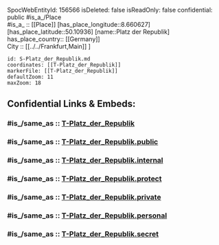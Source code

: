 ﻿---
location:
- 50.10936
- 8.660627
mapmarker: tram
mapzoom:
- 8
- 18
tags:
- geo/station/tram
type: Station
---

SpocWebEntityId: 156566
isDeleted: false
isReadOnly: false
confidential: public
#is_a_/Place  
#is_a_ :: [[Place]] 
[has_place_longitude::8.660627] 
[has_place_latitude::50.10936] 
[name::Platz der Republik] 
has_place_country:: [[Germany]]  
City :: [[../../Frankfurt,Main]] ] 


```leaflet
id: S-Platz_der_Republik.md
coordinates: [[T-Platz_der_Republik]] 
markerFile: [[T-Platz_der_Republik]] 
defaultZoom: 11 
maxZoom: 18
```


## Confidential Links & Embeds: 

### #is_/same_as :: [T-Platz_der_Republik](T-Platz_der_Republik.md) 

### #is_/same_as :: [T-Platz_der_Republik.public](/_public/Earth/Continent/Europe/Europe~Central/Germany/Germany~West/Hessen/counties~Hessen/Frankfurt~Main/Stations-FFM~T/T-Platz_der_Republik.public.md) 

### #is_/same_as :: [T-Platz_der_Republik.internal](/_internal/Earth/Continent/Europe/Europe~Central/Germany/Germany~West/Hessen/counties~Hessen/Frankfurt~Main/Stations-FFM~T/T-Platz_der_Republik.internal.md) 

### #is_/same_as :: [T-Platz_der_Republik.protect](/_protect/Earth/Continent/Europe/Europe~Central/Germany/Germany~West/Hessen/counties~Hessen/Frankfurt~Main/Stations-FFM~T/T-Platz_der_Republik.protect.md) 

### #is_/same_as :: [T-Platz_der_Republik.private](/_private/Earth/Continent/Europe/Europe~Central/Germany/Germany~West/Hessen/counties~Hessen/Frankfurt~Main/Stations-FFM~T/T-Platz_der_Republik.private.md) 

### #is_/same_as :: [T-Platz_der_Republik.personal](/_personal/Earth/Continent/Europe/Europe~Central/Germany/Germany~West/Hessen/counties~Hessen/Frankfurt~Main/Stations-FFM~T/T-Platz_der_Republik.personal.md) 

### #is_/same_as :: [T-Platz_der_Republik.secret](/_secret/Earth/Continent/Europe/Europe~Central/Germany/Germany~West/Hessen/counties~Hessen/Frankfurt~Main/Stations-FFM~T/T-Platz_der_Republik.secret.md)

